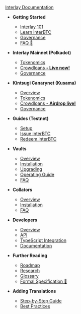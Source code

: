<!-- docs/_sidebar.md -->

[Interlay Documentation](/)

* **Getting Started**

  * [Interlay 101](getting-started/interlay-101.md)
  * [Learn interBTC](getting-started/interbtc.md)
  * [Governance](getting-started/governance.md)
  * [FAQ :notebook_with_decorative_cover:](https://interlay.notion.site/FAQ-Page-5e3019b1cfd94f6693dc186e9640e607)

* **Interlay Mainnet (Polkadot)**

  * [Tokenomics](interlay/tokenomics.md)
  * [Crowdloans **- Live now!**](interlay/crowdloans.md)
  * [Governance](interlay/governance.md)


* **Kintsugi Canarynet (Kusama)**

  * [Overview](kintsugi/overview.md)
  * [Tokenomics](kintsugi/tokenomics.md)
  * [Crowdloans - **Airdrop live!**](kintsugi/crowdloans.md)
  * [Governance](kintsugi/governance.md)

* **Guides (Testnet)**

  * [Setup](guides/prereq.md)
  * [Issue interBTC](guides/issue.md)
  * [Redeem interBTC](guides/redeem.md)

* **Vaults**

  * [Overview](vault/overview.md)
  * [Installation](vault/installation.md)
  * [Upgrading](vault/upgrading.md)
  * [Operating Guide](vault/guide.md)
  * [FAQ](vault/faq.md)

* **Collators**

  * [Overview](collator/overview.md)
  * [Installation](collator/guide.md)
  * [FAQ](collator/faq.md)

* **Developers**

  * [Overview](developers/overview.md)
  * [API](developers/api.md)
  * [TypeScript Integration](developers/integration.md)
  * [Documentation](developers/documentation.md)

* **Further Reading**

  * [Roadmap](about/roadmap.md)
  * [Research](about/research.md)
  * [Glossary](about/glossary.md)
  * [Formal Specification :bookmark_tabs:](https://spec.interlay.io/)

* **Adding Translations**

  * [Step-by-Step Guide](translation/guide.md)
  * [Best Practices](translation/best-practices.md)
